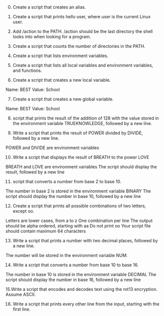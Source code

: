 0. Create a script that creates an alias.

1. Create a script that prints hello user, where user is the current Linux user.

2. Add /action to the PATH. /action should be the last directory the shell looks into when looking for a program.

3. Create a script that counts the number of directories in the PATH.

4. Create a script that lists environment variables.

5. Create a script that lists all local variables and environment variables, and functions.

6. Create a script that creates a new local variable.

Name: BEST
Value: School

7. Create a script that creates a new global variable.

Name: BEST
Value: School

8. script that prints the result of the addition of 128 with the value stored in the environment variable TRUEKNOWLEDGE, followed by a new line.

9. Write a script that prints the result of POWER divided by DIVIDE, followed by a new line.

POWER and DIVIDE are environment variables

10. Write a script that displays the result of BREATH to the power LOVE

BREATH and LOVE are environment variables
The script should display the result, followed by a new line

11. script that converts a number from base 2 to base 10.

The number in base 2 is stored in the environment variable BINARY
The script should display the number in base 10, followed by a new line

12. Create a script that prints all possible combinations of two letters, except oo.

Letters are lower cases, from a to z
One combination per line
The output should be alpha ordered, starting with aa
Do not print oo
Your script file should contain maximum 64 characters

13. Write a script that prints a number with two decimal places, followed by a new line.

The number will be stored in the environment variable NUM.

14. Write a script that converts a number from base 10 to base 16.

The number in base 10 is stored in the environment variable DECIMAL
The script should display the number in base 16, followed by a new line

15.Write a script that encodes and decodes text using the rot13 encryption. Assume ASCII.

16. Write a script that prints every other line from the input, starting with the first line.

